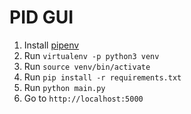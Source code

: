 # PID GUI

1. Install [pipenv](https://github.com/pypa/pipenv)
2. Run `virtualenv -p python3 venv`
3. Run `source venv/bin/activate`
4. Run `pip install -r requirements.txt`
5. Run `python main.py`
6. Go to `http://localhost:5000`

